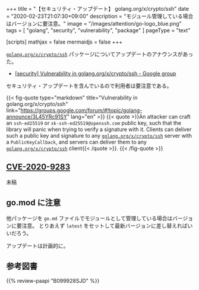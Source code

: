 +++
title = "【セキュリティ・アップデート】 golang.org/x/crypto/ssh"
date =  "2020-02-23T21:07:30+09:00"
description = "モジュール管理している場合はバージョンに要注意。"
image = "/images/attention/go-logo_blue.png"
tags  = [ "golang", "security", "vulnerability", "package" ]
pageType = "text"

[scripts]
  mathjax = false
  mermaidjs = false
+++

[`golang.org/x/crypto/ssh`] パッケージについてアップデートのアナウンスがあった。

- [[security] Vulnerability in golang.org/x/crypto/ssh - Google group](https://groups.google.com/forum/#!topic/golang-announce/3L45YRc91SY)

セキュリティ・アップデートを含んでいるので利用者は要注意である。

{{< fig-quote type="markdown" title="Vulnerability in golang.org/x/crypto/ssh" link="https://groups.google.com/forum/#!topic/golang-announce/3L45YRc91SY" lang="en" >}}
{{< quote >}}An attacker can craft an `ssh-ed25519` or `sk-ssh-ed25519@openssh.com` public key, such that the library will panic when trying to verify a signature with it. Clients can deliver such a public key and signature to any [`golang.org/x/crypto/ssh`](http://golang.org/x/crypto/ssh) server with a `PublicKeyCallback`, and servers can deliver them to any [`golang.org/x/crypto/ssh`](http://golang.org/x/crypto/ssh) client{{< /quote >}}.
{{< /fig-quote >}}

## [CVE-2020-9283](https://nvd.nist.gov/vuln/detail/CVE-2020-9283)

未稿

## go.mod に注意

他パッケージを `go.md` ファイルでモジュールとして管理している場合はバージョンに要注意。
とりあえず `latest` をセットして最新バージョンに差し替えればいいだろう。

アップデートは計画的に。

[Go]: https://golang.org/ "The Go Programming Language"
[Go 言語]: https://golang.org/ "The Go Programming Language"
[`golang.org/x/crypto/ssh`]: https://pkg.go.dev/golang.org/x/crypto/ssh "ssh package · go.dev"
[Ubuntu]: https://www.ubuntu.com/ "The leading operating system for PCs, IoT devices, servers and the cloud | Ubuntu"

## 参考図書

{{% review-paapi "B099928SJD" %}} <!-- プログラミング言語Go -->
